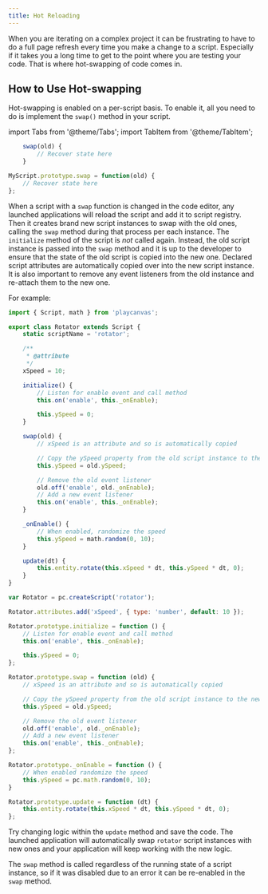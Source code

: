 ```yaml
---
title: Hot Reloading
---
```


When you are iterating on a complex project it can be frustrating to have to do a full page refresh every time you make a change to a script. Especially if it takes you a long time to get to the point where you are testing your code. That is where hot-swapping of code comes in.

## How to Use Hot-swapping

Hot-swapping is enabled on a per-script basis. To enable it, all you need to do is implement the `swap()` method in your script.

import Tabs from '@theme/Tabs';
import TabItem from '@theme/TabItem';

<Tabs defaultValue="esm" groupId='script-code'>
<TabItem  value="esm" label="ESM">

```javascript
    swap(old) {
        // Recover state here
    }
```

</TabItem>
<TabItem value="classic" label="Classic">

```javascript
MyScript.prototype.swap = function(old) {
    // Recover state here
};
```

</TabItem>
</Tabs>

When a script with a `swap` function is changed in the code editor, any launched applications will reload the script and add it to script registry. Then it creates brand new script instances to swap with the old ones, calling the `swap` method during that process per each instance. The `initialize` method of the script is *not* called again. Instead, the old script instance is passed into the `swap` method and it is up to the developer to ensure that the state of the old script is copied into the new one. Declared script attributes are automatically copied over into the new script instance. It is also important to remove any event listeners from the old instance and re-attach them to the new one.

For example:

<Tabs defaultValue="esm" groupId='script-code'>
<TabItem  value="esm" label="ESM">

```javascript
import { Script, math } from 'playcanvas';

export class Rotator extends Script {
    static scriptName = 'rotator';

    /**
     * @attribute
     */
    xSpeed = 10;

    initialize() {
        // Listen for enable event and call method
        this.on('enable', this._onEnable);

        this.ySpeed = 0;
    }

    swap(old) {
        // xSpeed is an attribute and so is automatically copied

        // Copy the ySpeed property from the old script instance to the new one
        this.ySpeed = old.ySpeed;

        // Remove the old event listener
        old.off('enable', old._onEnable);
        // Add a new event listener
        this.on('enable', this._onEnable);
    }

    _onEnable() {
        // When enabled, randomize the speed
        this.ySpeed = math.random(0, 10);
    }

    update(dt) {
        this.entity.rotate(this.xSpeed * dt, this.ySpeed * dt, 0);
    }
}
```

</TabItem>
<TabItem value="classic" label="Classic">

```javascript
var Rotator = pc.createScript('rotator');

Rotator.attributes.add('xSpeed', { type: 'number', default: 10 });

Rotator.prototype.initialize = function () {
    // Listen for enable event and call method
    this.on('enable', this._onEnable);

    this.ySpeed = 0;
};

Rotator.prototype.swap = function (old) {
    // xSpeed is an attribute and so is automatically copied

    // Copy the ySpeed property from the old script instance to the new one
    this.ySpeed = old.ySpeed;

    // Remove the old event listener
    old.off('enable', old._onEnable);
    // Add a new event listener
    this.on('enable', this._onEnable);
};

Rotator.prototype._onEnable = function () {
    // When enabled randomize the speed
    this.ySpeed = pc.math.random(0, 10);
}

Rotator.prototype.update = function (dt) {
    this.entity.rotate(this.xSpeed * dt, this.ySpeed * dt, 0);
};
```

</TabItem>
</Tabs>

Try changing logic within the `update` method and save the code. The launched application will automatically swap `rotator` script instances with new ones and your application will keep working with the new logic.

The `swap` method is called regardless of the running state of a script instance, so if it was disabled due to an error it can be re-enabled in the `swap` method.
